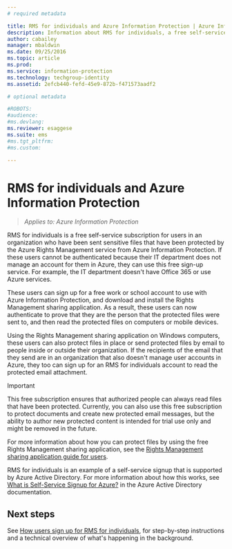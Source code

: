```yaml
---
# required metadata

title: RMS for individuals and Azure Information Protection | Azure Information Protection
description: Information about RMS for individuals, a free self-service subscription for users in an organization who have been sent sensitive files that have been protected by the Azure Rights Management service, but these users cannot be authenticated because their IT department does not manage an account for them in Azure. 
author: cabailey
manager: mbaldwin
ms.date: 09/25/2016
ms.topic: article
ms.prod:
ms.service: information-protection
ms.technology: techgroup-identity
ms.assetid: 2efcb440-fefd-45e9-872b-f471573aadf2

# optional metadata

#ROBOTS:
#audience:
#ms.devlang:
ms.reviewer: esaggese
ms.suite: ems
#ms.tgt_pltfrm:
#ms.custom:

---
```


# RMS for individuals and Azure Information Protection

>*Applies to: Azure Information Protection*

RMS for individuals is a free self-service subscription for users in an organization who have been sent sensitive files that have been protected by the Azure Rights Management service from Azure Information Protection. If these users cannot be authenticated because their IT department does not manage an account for them in Azure, they can use this free sign-up service. For example, the IT department doesn't have Office 365 or use Azure services.

These users can sign up for a free work or school account to use with Azure Information Protection, and download and install the Rights Management sharing application. As a result, these users can now authenticate to prove that they are the person that the protected files were sent to, and then read the protected files on computers or mobile devices.

Using the Rights Management sharing application on Windows computers, these users can also protect files in place or send protected files by email to people inside or outside their organization. If the recipients of the email that they send are in an organization that also doesn't manage user accounts in Azure, they too can sign up for an RMS for individuals account to read the protected email attachment.

> [!IMPORTANT]
> This free subscription ensures that authorized people can always read files that have been protected. Currently, you can also use this free subscription to protect documents and create new protected email messages, but the ability to author new protected content is intended for trial use only and might be removed in the future. 

For more information about how you can protect files by using the free Rights Management sharing application, see the [Rights Management sharing application guide for users](../rms-client/sharing-app-user-guide.md).

RMS for individuals is an example of a self-service signup that is supported by Azure Active Directory. For more information about how this works, see [What is Self-Service Signup for Azure?](/active-directory/active-directory-self-service-signup) in the Azure Active Directory documentation. 

## Next steps
See [How users sign up for RMS for individuals](rms-for-individuals-user-sign-up.md), for step-by-step instructions and a technical overview of what's happening in the background. 


